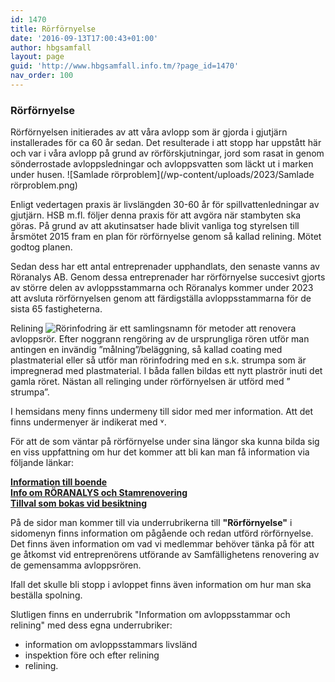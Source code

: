 ```yaml
---
id: 1470
title: Rörförnyelse
date: '2016-09-13T17:00:43+01:00'
author: hbgsamfall
layout: page
guid: 'http://www.hbgsamfall.info.tm/?page_id=1470'
nav_order: 100
---
```


### Rörförnyelse  

Rörförnyelsen initierades av att våra avlopp som är gjorda i gjutjärn installerades för ca 60 år sedan. Det resulterade i att stopp har uppstått här och var i våra avlopp på grund av rörförskjutningar, jord som rasat in genom sönderrostade avloppsledningar och avloppsvatten som läckt ut i marken under husen. 
![Samlade rörproblem](/wp-content/uploads/2023/Samlade rörproblem.png) 

Enligt vedertagen praxis är livslängden 30-60 år för spillvattenledningar av gjutjärn. HSB m.fl. följer denna praxis för att avgöra när stambyten ska göras. På grund av att akutinsatser hade blivit vanliga tog styrelsen till årsmötet 2015 fram en plan för rörförnyelse genom så kallad relining. Mötet godtog planen. 

Sedan dess har ett antal entreprenader upphandlats, den senaste vanns av Röranalys AB. Genom dessa entreprenader har rörförnyelse succesivt gjorts av större delen av avloppsstammarna och Röranalys kommer under 2023 att avsluta rörförnyelsen genom att färdigställa avloppsstammarna för de sista 65 fastigheterna. 

Relining
![Rörinfodring](/wp-content/uploads/2023/Rörinfodring.PNG) 
är ett samlingsnamn för metoder att renovera avloppsrör. Efter noggrann rengöring av de ursprungliga rören utför man antingen en invändig ”målning”/beläggning, så kallad coating med plastmaterial eller så utför man rörinfodring med en s.k. strumpa som är impregnerad med plastmaterial. I båda fallen bildas ett nytt plaströr inuti det gamla röret. Nästan all relinging under rörförnyelsen är utförd med ” strumpa”. 


I hemsidans meny finns undermeny till sidor med mer information. Att det finns undermenyer är indikerat med ˅. 

För att de som väntar på rörförnyelse under sina längor ska kunna bilda sig en viss uppfattning om hur det kommer att bli kan man få information via följande länkar:

**[Information till boende](/wp-content/uploads/2022/03/Etapp-5-Information-till-boende.pdf)  
[Info om RÖRANALYS och Stamrenovering](/wp-content/uploads/2018/06/stamrenoveringhässelbygårds-samfällighetsförening-folder.pdf)   
[Tillval som bokas vid besiktning](/wp-content/uploads/2022/Beställningsavi.pdf)** 

På de sidor man kommer till via underrubrikerna till **"Rörförnyelse"** i sidomenyn finns information om pågående och redan utförd rörförnyelse. Det finns även information om vad vi medlemmar behöver tänka på för att ge åtkomst vid entreprenörens utförande av Samfällighetens renovering av de gemensamma avloppsrören.

Ifall det skulle bli stopp i avloppet finns även information om hur man ska beställa spolning.

Slutligen finns en underrubrik "Information om avloppsstammar och relining" med dess egna underrubriker:
- information om avloppsstammars livsländ
- inspektion före och efter relining
- relining.
